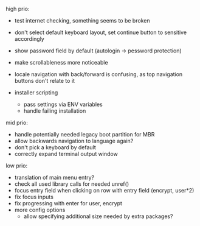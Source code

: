 high prio:
* test internet checking, something seems to be broken

* don't select default keyboard layout, set continue button to sensitive accordingly

* show password field by default (autologin -> pessword protection)

* make scrollableness more noticeable

* locale navigation with back/forward is confusing, as top navigation buttons don't relate to it

* installer scripting
    * pass settings via ENV variables
    * handle failing installation

mid prio:

* handle potentially needed legacy boot partition for MBR
* allow backwards navigation to language again?
* don't pick a keyboard by default
* correctly expand terminal output window

low prio:

* translation of main menu entry?
* check all used library calls for needed unref()
* focus entry field when clicking on row with entry field (encrypt, user*2)
* fix focus inputs
* fix progressing with enter for user, encrypt
* more config options
    * allow specifying additional size needed by extra packages?
